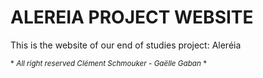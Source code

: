 # ALEREIA PROJECT WEBSITE
This is the website of our end of studies project: Aleréia

<sub>* *All right reserved Clément Schmouker - Gaëlle Gaban* *</sub>